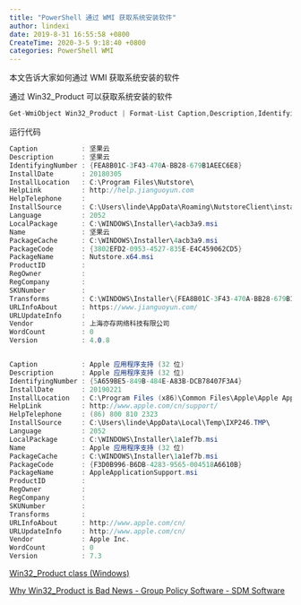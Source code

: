 ```yaml
---
title: "PowerShell 通过 WMI 获取系统安装软件"
author: lindexi
date: 2019-8-31 16:55:58 +0800
CreateTime: 2020-3-5 9:18:40 +0800
categories: PowerShell WMI
---
```


本文告诉大家如何通过 WMI 获取系统安装的软件

<!--more-->



<!-- 标签：PowerShell,WMI -->

通过 Win32_Product 可以获取系统安装的软件

```csharp
Get-WmiObject Win32_Product | Format-List Caption,Description,IdentifyingNumber,InstallDate,InstallLocation,HelpLink,HelpTelephone,InstallSource,Language,LocalPackage,Name,PackageCache,PackageCode,PackageName,ProductID,RegOwner,RegCompany,SKUNumber,Transforms,URLInfoAbout,URLUpdateInfo,Vendor,WordCount,Version
```

运行代码

```csharp
Caption           : 坚果云
Description       : 坚果云
IdentifyingNumber : {FEA8B01C-3F43-470A-BB28-679B1AEEC6E8}
InstallDate       : 20180305
InstallLocation   : C:\Program Files\Nutstore\
HelpLink          : http://help.jianguoyun.com
HelpTelephone     :
InstallSource     : C:\Users\linde\AppData\Roaming\NutstoreClient\install\AEEC6E8\
Language          : 2052
LocalPackage      : C:\WINDOWS\Installer\4acb3a9.msi
Name              : 坚果云
PackageCache      : C:\WINDOWS\Installer\4acb3a9.msi
PackageCode       : {3802EFD2-0953-4527-835E-E4C459062CD5}
PackageName       : Nutstore.x64.msi
ProductID         :
RegOwner          :
RegCompany        :
SKUNumber         :
Transforms        : C:\WINDOWS\Installer\{FEA8B01C-3F43-470A-BB28-679B1AEEC6E8}\Nutstore.mst
URLInfoAbout      : https://www.jianguoyun.com/
URLUpdateInfo     :
Vendor            : 上海亦存网络科技有限公司
WordCount         : 0
Version           : 4.0.8


Caption           : Apple 应用程序支持 (32 位)
Description       : Apple 应用程序支持 (32 位)
IdentifyingNumber : {5A659BE5-849B-484E-A83B-DCB78407F3A4}
InstallDate       : 20190221
InstallLocation   : C:\Program Files (x86)\Common Files\Apple\Apple Application Support
HelpLink          : http://www.apple.com/cn/support/
HelpTelephone     : (86) 800 810 2323
InstallSource     : C:\Users\linde\AppData\Local\Temp\IXP246.TMP\
Language          : 2052
LocalPackage      : C:\WINDOWS\Installer\1a1ef7b.msi
Name              : Apple 应用程序支持 (32 位)
PackageCache      : C:\WINDOWS\Installer\1a1ef7b.msi
PackageCode       : {F3D0B996-B6DB-4283-9565-004518A6610B}
PackageName       : AppleApplicationSupport.msi
ProductID         :
RegOwner          :
RegCompany        :
SKUNumber         :
Transforms        :
URLInfoAbout      : http://www.apple.com/cn/
URLUpdateInfo     : http://www.apple.com/cn/
Vendor            : Apple Inc.
WordCount         : 0
Version           : 7.3
```

[Win32_Product class (Windows)](https://msdn.microsoft.com/en-us/library/aa394378(v=vs.85).aspx )

[Why Win32_Product is Bad News - Group Policy Software - SDM Software](https://sdmsoftware.com/group-policy-blog/wmi/why-win32_product-is-bad-news/ )

